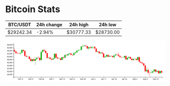 # Bitcoin Stats

BTC/USDT|24h change|24h high|24h low|
|---|---|---|---|
|$29242.34|-2.94%|$30777.33|$28730.00|

<img src="./chart.svg">
